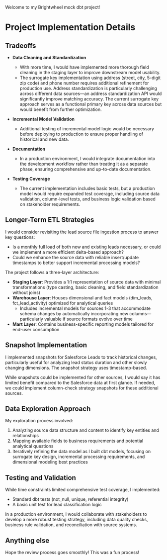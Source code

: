 Welcome to my Brightwheel mock dbt project!


# Project Implementation Details

## Tradeoffs

- **Data Cleaning and Standardization**
  - With more time, I would have implemented more thorough field cleaning in the staging layer to improve downstream model usability.
  - The surrogate key implementation using address (street, city, 5-digit zip code) and phone number requires additional refinement for production use. Address standardization is particularly challenging across different data sources—an address standardization API would significantly improve matching accuracy. The current surrogate key approach serves as a functional primary key across data sources but would benefit from further optimization.

- **Incremental Model Validation**
  - Additional testing of incremental model logic would be necessary before deploying to production to ensure proper handling of historical and new data.

- **Documentation**
  - In a production environment, I would integrate documentation into the development workflow rather than treating it as a separate phase, ensuring comprehensive and up-to-date documentation.

- **Testing Coverage**
  - The current implementation includes basic tests, but a production model would require expanded test coverage, including source data validation, column-level tests, and business logic validation based on stakeholder requirements.

## Longer-Term ETL Strategies

I would consider revisiting the lead source file ingestion process to answer key questions:

- Is a monthly full load of both new and existing leads necessary, or could we implement a more efficient delta-based approach?
- Could we enhance the source data with reliable insert/update timestamps to better support incremental processing models?

The project follows a three-layer architecture:

- **Staging Layer**: Provides a 1:1 representation of source data with minimal transformations (type casting, basic cleaning, and field standardization without joins)
- **Warehouse Layer**: Houses dimensional and fact models (dim_leads, fct_lead_activity) optimized for analytical queries
  - Includes incremental models for sources 1-3 that accommodate schema changes by automatically incorporating new columns—particularly valuable if source formats evolve over time
- **Mart Layer**: Contains business-specific reporting models tailored for end-user consumption

## Snapshot Implementation

I implemented snapshots for Salesforce Leads to track historical changes, particularly useful for analyzing lead status duration and other slowly changing dimensions. The snapshot strategy uses timestamp-based.

While snapshots could be implemented for other sources, I would say it has limited benefit compared to the Salesforce data at first glance. If needed, we could implement column-check strategy snapshots for these additional sources.

## Data Exploration Approach

My exploration process involved:
1. Analyzing source data structure and content to identify key entities and relationships
2. Mapping available fields to business requirements and potential analytical questions
3. Iteratively refining the data model as I built dbt models, focusing on surrogate key design, incremental processing requirements, and dimensional modeling best practices

## Testing and Validation

While time constraints limited comprehensive test coverage, I implemented:
- Standard dbt tests (not_null, unique, referential integrity)
- A basic unit test for lead classification logic

In a production environment, I would collaborate with stakeholders to develop a more robust testing strategy, including data quality checks, business rule validation, and reconciliation with source systems.


## Anything else

Hope the review process goes smoothly! This was a fun process!
